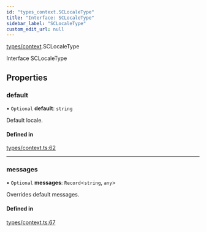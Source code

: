 ```yaml
---
id: "types_context.SCLocaleType"
title: "Interface: SCLocaleType"
sidebar_label: "SCLocaleType"
custom_edit_url: null
---
```


[types/context](../modules/types_context).SCLocaleType

Interface SCLocaleType

## Properties

### default

• `Optional` **default**: `string`

Default locale.

#### Defined in

[types/context.ts:62](https://github.com/selfcommunity/community-ui/blob/9148e4e/packages/sc-core/src/types/context.ts#L62)

___

### messages

• `Optional` **messages**: `Record`<`string`, `any`\>

Overrides default messages.

#### Defined in

[types/context.ts:67](https://github.com/selfcommunity/community-ui/blob/9148e4e/packages/sc-core/src/types/context.ts#L67)

